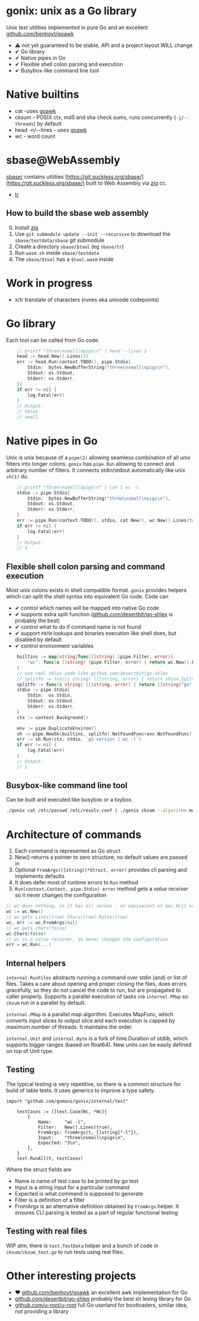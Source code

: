 # gonix: unix as a Go library

Unix text utilities implemented in pure Go and an excellent [github.com/benhoyt/goawk](https://github.com/benhoyt/goawk)

 * ⚠ not yet guaranteed to be stable, API and a project layout WILL change
 * ✔ Go library
 * ✔ Native pipes in Go
 * ✔ Flexible shell colon parsing and execution
 * ✔ Busybox-like command line tool

# Native builtins

 * cat -uses [goawk](https://github.com/benhoyt/goawk)
 * cksum - POSIX ctx, md5 and sha check sums, runs concurrently (`-j/--threads`) by default
 * head -n/--lines - uses [goawk](https://github.com/gomoni/gonix/blob/main/head/head_negative.awk)
 * wc - word count

# sbase@WebAssembly

[sbase/](sbase/) contains utilities
[https://git.suckless.org/sbase/](https://git.suckless.org/sbase/) built to Web
Assembly via [zig](https://ziglang.org) cc.

 * [tr](sbase/tr)

## How to build the sbase web assembly

0. Install [zig](https://ziglang.org)
1. Use `git submodule update --init --recursive` to download the `sbase/testdata/sbase` git submodule
2. Create a directory `sbase/$tool` (eg `sbase/tr`)
3. Run `wasm.sh` inside `sbase/testdata`
4. The `sbase/$tool` has a `$tool.wasm` inside

# Work in progress

 * x/tr translate of characters (runes aka unicode codepoints)

# Go library

Each tool can be called from Go code.

```go
	// printf "three\nsmall\npigs\n" | head --lines 2
	head := head.New().Lines(2)
	err := head.Run(context.TODO(), pipe.Stdio{
		Stdin:  bytes.NewBufferString("three\nsmall\npigs\n"),
		Stdout: os.Stdout,
		Stderr: os.Stderr,
	})
	if err != nil {
		log.Fatal(err)
	}
	// Output:
	// three
	// small
```

# Native pipes in Go

Unix is unix because of a `pipe(2)` allowing seamless combination of all unix filters into longer colons.
`gonix` has `pipe.Run` allowing to connect and arbitrary number of filters. It connects stdin/stdout
automatically like unix `sh(1)` do.



```go
	// printf "three\nsmall\npigs\n" | cat | wc -l
	stdio := pipe.Stdio{
		Stdin:  bytes.NewBufferString("three\nsmall\npigs\n"),
		Stdout: os.Stdout,
		Stderr: os.Stderr,
	}
	err := pipe.Run(context.TODO(), stdio, cat.New(), wc.New().Lines(true))
	if err != nil {
		log.Fatal(err)
	}
	// Output:
	// 3
```

## Flexible shell colon parsing and command execution

Most unix colons exists in shell compatible format. `gonix` provides helpers which can split the shell
syntax into equivalent Go code. Code can

* ✔ control which names will be mapped into native Go code
* ✔ supports extra split function ([github.com/desertbit/go-shlex](https://github.com/desertbit/go-shlex) is probably the best)
* ✔ control what to do if command name is not found
* ✔ support  `PATH` lookups and binaries execution like shell does, but disabled by default
* ✔ control environment variables

```go
	builtins := map[string]func([]string) (pipe.Filter, error){
		"wc": func(a []string) (pipe.Filter, error) { return wc.New().FromArgs(a) },
	}
	// use real shlex code like github.com/desertbit/go-shlex
	// splitfn := func(s string) ([]string, error) { return shlex.Split(s, true) }
	splitfn := func(s string) ([]string, error) { return []string{"go", "version", "|", "wc", "-l"}, nil }
	stdio := pipe.Stdio{
		Stdin:  os.Stdin,
		Stdout: os.Stdout,
		Stderr: os.Stderr,
	}
	ctx := context.Background()

	env := pipe.DuplicateEnviron()
	sh := pipe.NewSh(builtins, splitfn).NotFoundFunc(env.NotFoundFunc)
	err := sh.Run(ctx, stdio, `go version | wc -l`)
	if err != nil {
		log.Fatal(err)
	}
	// Output:
	// 1
```

## Busybox-like command line tool

Can be built and executed like busybox or a toybox.

```sh
./gonix cat /etc/passwd /etc/resolv.conf | ./gonix cksum --algorithm md5 --untagged md5sum
```

# Architecture of commands

1. Each command is represented as Go struct
2. New() returns a pointer to zero structure, no default values are passed in
3. Optional `FromArgs([]string)(*Struct, error)` provides cli parsing and implements defaults
4. It does defer most of runtime errors to `Run` method
5. `Run(context.Context, pipe.Stdio) error` method gets a _value receiver_ so it never changes the configuration

```go
// wc does nothing, as it has all zeroes - an equivalent of &wc.Wc{} or new(Wc)
wc := wc.New()
// wc gets Lines(true) Chars(true) Bytes(true)
wc, err := wc.FromArgs(nil)
// wc gets chars(false)
wc.Chars(false)
// wc is a value receiver, so never changes the configuration
err = wc.Run(...)
```

## Internal helpers

`internal.RunFiles` abstracts running a command over stdin (and) or list of
files. Takes a care about opening and proper closing the files, does errors
gracefully, so they do not cancel the code to run, but are propagated to caller
properly. Supports a parallel execution of tasks via `internal.PMap` so `cksum`
run in a parallel by default.

`internal.PMap` is a parallel map algorithm. Executes MapFunc, which converts
input slices to output slice and each execution is capped by maximum number of
threads. It maintains the order.

`internal.Unit` and `internal.Byte` is a fork of time.Duration of stdlib, which
supports bigger ranges (based on float64). New units can be easily defined on
top of Unit type.

## Testing

The typical testing is very repetitive, so there is a common structure for build of
table tests. It uses generics to improve a type safety.

```
import "github.com/gomoni/gonix/internal/test"

	testCases := []test.Case[Wc, *Wc]{
		{
			Name:     "wc -l",
			Filter:   New().Lines(true),
			FromArgs: fromArgs(t, []string{"-l"}),
			Input:    "three\nsmall\npigs\n",
			Expected: "3\n",
		},
    }
	test.RunAll(t, testCases)
```

Where the struct fields are

* Name is name of test case to be printed by go test
* Input is a string input for a particular command
* Expected is what command is supposed to generate
* Filter is a definition of a filter
* FromArgs is an alternative definition obtained by `FromArgs` helper. It
  ensures CLI parsing is tested as a part of regular functional testing

## Testing with real files

WIP atm, there is `test.TestData` helper and a bunch of code in
`cksum/cksum_test.go` to run tests using real files.
 
# Other interesting projects
 * ♥ [github.com/benhoyt/goawk](https://github.com/benhoyt/goawk) an excellent awk implementation for Go
 * [github.com/desertbit/go-shlex](https://github.com/desertbit/go-shlex) probably the best sh lexing library for Go
 * [github.com/u-root/u-root](https://github.com/u-root/u-root) full Go userland for bootloaders, similar idea, not providing a library
